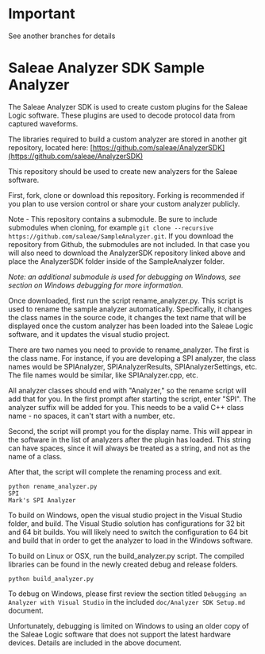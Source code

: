 # Important

See another branches for details


# Saleae Analyzer SDK Sample Analyzer
The Saleae Analyzer SDK is used to create custom plugins for the Saleae Logic software. These plugins are used to decode protocol data from captured waveforms.

The libraries required to build a custom analyzer are stored in another git repository, located here:
[https://github.com/saleae/AnalyzerSDK](https://github.com/saleae/AnalyzerSDK)

This repository should be used to create new analyzers for the Saleae software.

First, fork, clone or download this repository. Forking is recommended if you plan to use version control or share your custom analyzer publicly.

Note - This repository contains a submodule. Be sure to include submodules when cloning, for example `git clone --recursive https://github.com/saleae/SampleAnalyzer.git`. If you download the repository from Github, the submodules are not included. In that case you will also need to download the AnalyzerSDK repository linked above and place the AnalyzerSDK folder inside of the SampleAnalyzer folder.

*Note: an additional submodule is used for debugging on Windows, see section on Windows debugging for more information.*

Once downloaded, first run the script rename_analyzer.py. This script is used to rename the sample analyzer automatically. Specifically, it changes the class names in the source code, it changes the text name that will be displayed once the custom analyzer has been loaded into the Saleae Logic software, and it updates the visual studio project.

There are two names you need to provide to rename_analyzer. The first is the class name. For instance, if you are developing a SPI analyzer, the class names would be SPIAnalyzer, SPIAnalyzerResults, SPIAnalyzerSettings, etc.
The file names would be similar, like SPIAnalyzer.cpp, etc.

All analyzer classes should end with "Analyzer," so the rename script will add that for you. In the first prompt after starting the script, enter "SPI". The analyzer suffix will be added for you. This needs to be a valid C++ class name - no spaces, it can't start with a number, etc.

Second, the script will prompt you for the display name. This will appear in the software in the list of analyzers after the plugin has loaded. This string can have spaces, since it will always be treated as a string, and not as the name of a class.

After that, the script will complete the renaming process and exit.

    python rename_analyzer.py
    SPI
    Mark's SPI Analyzer

To build on Windows, open the visual studio project in the Visual Studio folder, and build. The Visual Studio solution has configurations for 32 bit and 64 bit builds. You will likely need to switch the configuration to 64 bit and build that in order to get the analyzer to load in the Windows software.

To build on Linux or OSX, run the build_analyzer.py script. The compiled libraries can be found in the newly created debug and release folders.

	python build_analyzer.py

To debug on Windows, please first review the section titled `Debugging an Analyzer with Visual Studio` in the included `doc/Analyzer SDK Setup.md` document.

Unfortunately, debugging is limited on Windows to using an older copy of the Saleae Logic software that does not support the latest hardware devices. Details are included in the above document.
